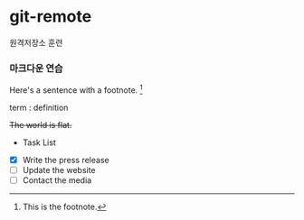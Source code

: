 # git-remote
원격저장소 훈련

### 마크다운 연습

Here's a sentence with a footnote. [^1]

[^1]: This is the footnote.

term
: definition

~~The world is flat.~~
- Task List
- [x] Write the press release
- [ ] Update the website
- [ ] Contact the media
